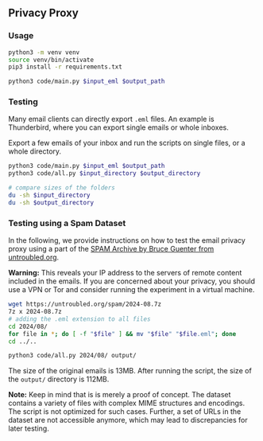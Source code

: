 ## Privacy Proxy

### Usage

```bash
python3 -m venv venv
source venv/bin/activate
pip3 install -r requirements.txt

python3 code/main.py $input_eml $output_path
```

### Testing

Many email clients can directly export `.eml` files. An example is Thunderbird,
where you can export single emails or whole inboxes.

Export a few emails of your inbox and run the scripts on single files, or a
whole directory.

```bash
python3 code/main.py $input_eml $output_path
python3 code/all.py $input_directory $output_directory

# compare sizes of the folders
du -sh $input_directory
du -sh $output_directory
```

### Testing using a Spam Dataset

In the following, we provide instructions on how to test the email privacy proxy
using a part of the [SPAM Archive by Bruce Guenter from untroubled.org](https://untroubled.org/spam/).

**Warning:**
This reveals your IP address to the servers of remote content included in the emails.
If you are concerned about your privacy, you should use a VPN or Tor and consider
running the experiment in a virtual machine.

```bash
wget https://untroubled.org/spam/2024-08.7z
7z x 2024-08.7z
# adding the .eml extension to all files
cd 2024/08/
for file in *; do [ -f "$file" ] && mv "$file" "$file.eml"; done
cd ../..

python3 code/all.py 2024/08/ output/
```

The size of the original emails is 13MB. After running the script, the size of
the `output/` directory is 112MB.

**Note:** Keep in mind that is is merely a proof of concept. The dataset
contains a variety of files with complex MIME structures and encodings. The
script is not optimized for such cases. Further, a set of URLs in the dataset
are not accessible anymore, which may lead to discrepancies for later testing.
